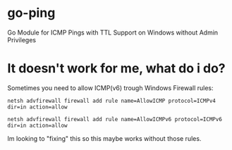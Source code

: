 # go-ping
Go Module for ICMP Pings with TTL Support on Windows without Admin Privileges

# It doesn't work for me, what do i do?
Sometimes you need to allow ICMP(v6) trough Windows Firewall rules:

`netsh advfirewall firewall add rule name=AllowICMP protocol=ICMPv4 dir=in action=allow`

`netsh advfirewall firewall add rule name=AllowICMPv6 protocol=ICMPv6 dir=in action=allow`

Im looking to "fixing" this so this maybe works without those rules.